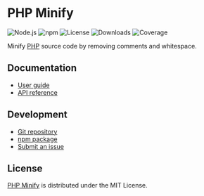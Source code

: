 # PHP Minify
![Node.js](https://badgen.net/npm/node/@cedx/php-minify) ![npm](https://badgen.net/npm/v/@cedx/php-minify) ![License](https://badgen.net/npm/license/@cedx/php-minify) ![Downloads](https://badgen.net/npm/dt/@cedx/php-minify) ![Coverage](https://badgen.net/codecov/c/github/cedx/php-minify)

Minify [PHP](https://www.php.net) source code by removing comments and whitespace.

## Documentation
- [User guide](https://docs.belin.io/php-minify)
- [API reference](https://docs.belin.io/php-minify/api)

## Development
- [Git repository](https://github.com/cedx/php-minify)
- [npm package](https://www.npmjs.com/package/@cedx/php-minify)
- [Submit an issue](https://github.com/cedx/php-minify/issues)

## License
[PHP Minify](https://docs.belin.io/php-minify) is distributed under the MIT License.
